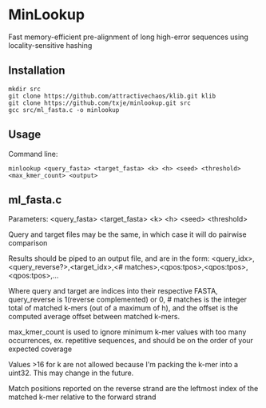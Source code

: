 MinLookup
=======

Fast memory-efficient pre-alignment of long high-error sequences using locality-sensitive hashing


Installation
-------

    mkdir src
    git clone https://github.com/attractivechaos/klib.git klib
    git clone https://github.com/txje/minlookup.git src
    gcc src/ml_fasta.c -o minlookup


Usage
-----

Command line:

    minlookup <query_fasta> <target_fasta> <k> <h> <seed> <threshold> <max_kmer_count> <output>


ml_fasta.c
----------

Parameters: &lt;query_fasta> &lt;target_fasta> &lt;k> &lt;h> &lt;seed> &lt;threshold>

Query and target files may be the same, in which case it will do pairwise comparison

Results should be piped to an output file, and are in the form:
&lt;query_idx>,&lt;query_reverse?>,&lt;target_idx>,&lt;# matches>,&lt;qpos:tpos>,&lt;qpos:tpos>,&lt;qpos:tpos>,...

Where query and target are indices into their respective FASTA, query_reverse is 1(reverse complemented) or 0, # matches is the integer total of matched k-mers (out of a maximum of h), and the offset is the computed average offset between matched k-mers.

max_kmer_count is used to ignore minimum k-mer values with too many occurrences, ex. repetitive sequences, and should be on the order of your expected coverage

Values >16 for k are not allowed because I'm packing the k-mer into a uint32. This may change in the future.

Match positions reported on the reverse strand are the leftmost index of the matched k-mer relative to the forward strand
